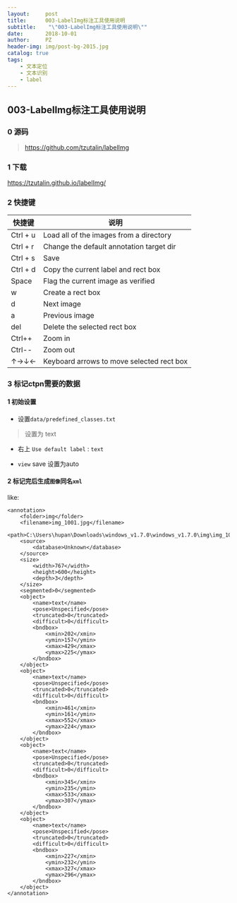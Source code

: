 ```yaml
---
layout:     post
title:      003-LabelImg标注工具使用说明
subtitle:    "\"003-LabelImg标注工具使用说明\""
date:       2018-10-01
author:     PZ
header-img: img/post-bg-2015.jpg
catalog: true
tags:
    - 文本定位
    - 文本识别
    - label
---
```


## 003-LabelImg标注工具使用说明

### 0 源码

> https://github.com/tzutalin/labelImg 

### 1 下载

https://tzutalin.github.io/labelImg/


### 2 快捷键

快捷键|说明
---|---
Ctrl + u|Load all of the images from a directory
Ctrl + r|Change the default annotation target dir
Ctrl + s|Save
Ctrl + d|Copy the current label and rect box
Space|Flag the current image as verified
w|Create a rect box
d|Next image
a|Previous image
del|Delete the selected rect box
Ctrl++|Zoom in
Ctrl--|Zoom out
↑→↓←|Keyboard arrows to move selected rect box


### 3 标记ctpn需要的数据

#### 1 初始设置

- 设置`data/predefined_classes.txt` 

> 设置为 text

- 右上 `Use default label` : `text`

- `view` save 设置为auto



#### 2 标记完后生成`图像`同名`xml`

like:

```
<annotation>
	<folder>img</folder>
	<filename>img_1001.jpg</filename>
	<path>C:\Users\hupan\Downloads\windows_v1.7.0\windows_v1.7.0\img\img_1001.jpg</path>
	<source>
		<database>Unknown</database>
	</source>
	<size>
		<width>767</width>
		<height>600</height>
		<depth>3</depth>
	</size>
	<segmented>0</segmented>
	<object>
		<name>text</name>
		<pose>Unspecified</pose>
		<truncated>0</truncated>
		<difficult>0</difficult>
		<bndbox>
			<xmin>202</xmin>
			<ymin>157</ymin>
			<xmax>429</xmax>
			<ymax>225</ymax>
		</bndbox>
	</object>
	<object>
		<name>text</name>
		<pose>Unspecified</pose>
		<truncated>0</truncated>
		<difficult>0</difficult>
		<bndbox>
			<xmin>461</xmin>
			<ymin>161</ymin>
			<xmax>552</xmax>
			<ymax>224</ymax>
		</bndbox>
	</object>
	<object>
		<name>text</name>
		<pose>Unspecified</pose>
		<truncated>0</truncated>
		<difficult>0</difficult>
		<bndbox>
			<xmin>345</xmin>
			<ymin>235</ymin>
			<xmax>533</xmax>
			<ymax>307</ymax>
		</bndbox>
	</object>
	<object>
		<name>text</name>
		<pose>Unspecified</pose>
		<truncated>0</truncated>
		<difficult>0</difficult>
		<bndbox>
			<xmin>227</xmin>
			<ymin>232</ymin>
			<xmax>327</xmax>
			<ymax>296</ymax>
		</bndbox>
	</object>
</annotation>
```

